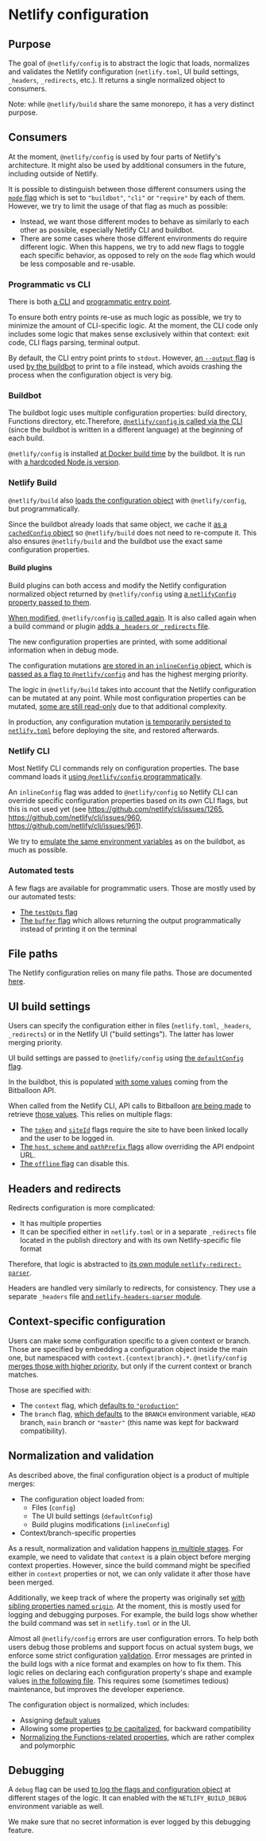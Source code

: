 # Netlify configuration

## Purpose

The goal of `@netlify/config` is to abstract the logic that loads, normalizes and validates the Netlify configuration
(`netlify.toml`, UI build settings, `_headers`, `_redirects`, etc.). It returns a single normalized object to consumers.

Note: while `@netlify/build` share the same monorepo, it has a very distinct purpose.

## Consumers

At the moment, `@netlify/config` is used by four parts of Netlify's architecture. It might also be used by additional
consumers in the future, including outside of Netlify.

It is possible to distinguish between those different consumers using the
[`mode` flag](../README.md#mode) which is set to `"buildbot"`,
`"cli"` or `"require"` by each of them. However, we try to limit the usage of that flag as much as possible:

- Instead, we want those different modes to behave as similarly to each other as possible, especially Netlify CLI and
  buildbot.
- There are some cases where those different environments do require different logic. When this happens, we try to add
  new flags to toggle each specific behavior, as opposed to rely on the `mode` flag which would be less composable and
  re-usable.

### Programmatic vs CLI

There is both
[a CLI](https://github.com/netlify/build/blob/558fe8869f47ecc84d05bd4d26d32df00f47a3b9/packages/config/src/bin/main.js#L16)
and
[programmatic entry point](https://github.com/netlify/build/blob/558fe8869f47ecc84d05bd4d26d32df00f47a3b9/packages/config/src/main.js#L30).

To ensure both entry points re-use as much logic as possible, we try to minimize the amount of CLI-specific logic. At
the moment, the CLI code only includes some logic that makes sense exclusively within that context: exit code, CLI flags
parsing, terminal output.

By default, the CLI entry point prints to `stdout`. However,
[an `--output` flag](https://github.com/netlify/build/blob/558fe8869f47ecc84d05bd4d26d32df00f47a3b9/packages/config/src/bin/main.js#L38)
is used
[by the buildbot](https://github.com/netlify/buildbot/blob/b6c6fc159f077f5dbda69ceb17363960232243fe/bot/configuration.go#L129)
to print to a file instead, which avoids crashing the process when the configuration object is very big.

### Buildbot

The buildbot logic uses multiple configuration properties: build directory, Functions directory, etc.Therefore,
[`@netlify/config` is called via the CLI](https://github.com/netlify/buildbot/blob/b6c6fc159f077f5dbda69ceb17363960232243fe/bot/configuration.go#L120)
(since the buildbot is written in a different language) at the beginning of each build.

`@netlify/config` is installed
[at Docker build time](https://github.com/netlify/buildbot/blob/b6c6fc159f077f5dbda69ceb17363960232243fe/package.json#L12)
by the buildbot. It is run with
[a hardcoded Node.js version](https://github.com/netlify/buildbot/blob/b6c6fc159f077f5dbda69ceb17363960232243fe/script/install-nvm.sh#L16).

### Netlify Build

`@netlify/build` also
[loads the configuration object](https://github.com/netlify/build/blob/558fe8869f47ecc84d05bd4d26d32df00f47a3b9/packages/build/src/core/config.js#L107)
with `@netlify/config`, but programmatically.

Since the buildbot already loads that same object, we cache it
[as a `cachedConfig` object](https://github.com/netlify/buildbot/blob/b6c6fc159f077f5dbda69ceb17363960232243fe/script/run-build.sh#L75)
so `@netlify/build` does not need to re-compute it. This also ensures `@netlify/build` and the buildbot use the exact
same configuration properties.

#### Build plugins

Build plugins can both access and modify the Netlify configuration normalized object returned by `@netlify/config` using
[a `netlifyConfig` property passed to them](https://github.com/netlify/build/blob/558fe8869f47ecc84d05bd4d26d32df00f47a3b9/packages/build/src/plugins/child/run.js#L16).

[When modified](https://github.com/netlify/build/blob/558fe8869f47ecc84d05bd4d26d32df00f47a3b9/packages/build/src/plugins/child/diff.js#L21),
`@netlify/config`
[is called again](https://github.com/netlify/build/blob/558fe8869f47ecc84d05bd4d26d32df00f47a3b9/packages/build/src/core/config.js#L126).
It is also called again when a build command or plugin
[adds a `_headers` or `_redirects` file](https://github.com/netlify/build/blob/558fe8869f47ecc84d05bd4d26d32df00f47a3b9/packages/build/src/steps/update_config.js#L59).

The new configuration properties are printed, with some additional information when in debug mode.

The configuration mutations
[are stored in an `inlineConfig` object](https://github.com/netlify/build/blob/558fe8869f47ecc84d05bd4d26d32df00f47a3b9/packages/config/src/mutations/apply.js#L14),
which is
[passed as a flag to `@netlify/config`](https://github.com/netlify/build/blob/558fe8869f47ecc84d05bd4d26d32df00f47a3b9/packages/build/src/steps/update_config.js#L13)
and has the highest merging priority.

The logic in `@netlify/build` takes into account that the Netlify configuration can be mutated at any point. While most
configuration properties can be mutated,
[some are still read-only](https://github.com/netlify/build/blob/558fe8869f47ecc84d05bd4d26d32df00f47a3b9/packages/config/src/mutations/apply.js#L52)
due to that additional complexity.

In production, any configuration mutation
[is temporarily persisted to `netlify.toml`](https://github.com/netlify/build/blob/558fe8869f47ecc84d05bd4d26d32df00f47a3b9/packages/config/src/mutations/update.js#L17)
before deploying the site, and restored afterwards.

### Netlify CLI

Most Netlify CLI commands rely on configuration properties. The base command loads it
[using `@netlify/config` programmatically](https://github.com/netlify/cli/blob/f87d9e6e1749bedaabaace3dae98ca1ed6d84fd6/src/commands/base-command.js#L474).

An `inlineConfig` flag was added to `@netlify/config` so Netlify CLI can override specific configuration properties
based on its own CLI flags, but this is not used yet (see https://github.com/netlify/cli/issues/1265,
https://github.com/netlify/cli/issues/960, https://github.com/netlify/cli/issues/961).

We try to
[emulate the same environment variables](https://github.com/netlify/build/blob/558fe8869f47ecc84d05bd4d26d32df00f47a3b9/packages/config/src/env/main.js#L13)
as on the buildbot, as much as possible.

### Automated tests

A few flags are available for programmatic users. Those are mostly used by our automated tests:

- [The `testOpts` flag](https://github.com/netlify/build/blob/558fe8869f47ecc84d05bd4d26d32df00f47a3b9/packages/config/src/bin/flags.js#L153)
- [The `buffer` flag](https://github.com/netlify/build/blob/558fe8869f47ecc84d05bd4d26d32df00f47a3b9/packages/config/src/bin/flags.js#L166)
  which allows returning the output programmatically instead of printing it on the terminal

## File paths

The Netlify configuration relies on many file paths. Those are documented [here](file_paths.md).

## UI build settings

Users can specify the configuration either in files (`netlify.toml`, `_headers`, `_redirects`) or in the Netlify UI
("build settings"). The latter has lower merging priority.

UI build settings are passed to `@netlify/config` using
[the `defaultConfig` flag](https://github.com/netlify/build/blob/558fe8869f47ecc84d05bd4d26d32df00f47a3b9/packages/config/src/default.js#L6).

In the buildbot, this is populated
[with some values](https://github.com/netlify/buildbot/blob/7383bb8971c718de9618a700ec5049cb71af7102/bot/buildbot.go#L135-L144)
coming from the Bitballoon API.

When called from the Netlify CLI, API calls to Bitballoon
[are being made](https://github.com/netlify/build/blob/558fe8869f47ecc84d05bd4d26d32df00f47a3b9/packages/config/src/api/site_info.js#L24)
to retrieve
[those values](https://github.com/netlify/build/blob/558fe8869f47ecc84d05bd4d26d32df00f47a3b9/packages/config/src/api/build_settings.js#L7).
This relies on multiple flags:

- The
  [`token`](https://github.com/netlify/build/blob/558fe8869f47ecc84d05bd4d26d32df00f47a3b9/packages/config/src/api/client.js#L7)
  and
  [`siteId`](https://github.com/netlify/build/blob/558fe8869f47ecc84d05bd4d26d32df00f47a3b9/packages/config/src/api/site_info.js#L30)
  flags require the site to have been linked locally and the user to be logged in.
- [The `host`, `scheme` and `pathPrefix` flags](https://github.com/netlify/build/blob/558fe8869f47ecc84d05bd4d26d32df00f47a3b9/packages/config/src/api/client.js#L12)
  allow overriding the API endpoint URL.
- [The `offline` flag](https://github.com/netlify/build/blob/558fe8869f47ecc84d05bd4d26d32df00f47a3b9/packages/config/src/api/client.js#L7)
  can disable this.

## Headers and redirects

Redirects configuration is more complicated:

- It has multiple properties
- It can be specified either in `netlify.toml` or in a separate `_redirects` file located in the publish directory and
  with its own Netlify-specific file format

Therefore, that logic is abstracted to
[its own module `netlify-redirect-parser`](https://github.com/netlify/netlify-redirect-parser).

Headers are handled very similarly to redirects, for consistency. They use a separate `_headers` file
[and `netlify-headers-parser` module](https://github.com/netlify/netlify-headers-parser).

## Context-specific configuration

Users can make some configuration specific to a given context or branch. Those are specified by embedding a
configuration object inside the main one, but namespaced with `context.{context|branch}.*`. `@netlify/config`
[merges those with higher priority](https://github.com/netlify/build/blob/558fe8869f47ecc84d05bd4d26d32df00f47a3b9/packages/config/src/context.js#L28),
but only if the current context or branch matches.

Those are specified with:

- The `context` flag, which
  [defaults to `"production"`](https://github.com/netlify/build/blob/558fe8869f47ecc84d05bd4d26d32df00f47a3b9/packages/config/src/options/main.js#L42)
- The `branch` flag,
  [which defaults](https://github.com/netlify/build/blob/558fe8869f47ecc84d05bd4d26d32df00f47a3b9/packages/config/src/options/branch.js#L9)
  to the `BRANCH` environment variable, `HEAD` branch, `main` branch or `"master"` (this name was kept for backward
  compatibility).

## Normalization and validation

As described above, the final configuration object is a product of multiple merges:

- The configuration object loaded from:
  - Files (`config`)
  - The UI build settings (`defaultConfig`)
  - Build plugins modifications (`inlineConfig`)
- Context/branch-specific properties

As a result, normalization and validation happens
[in multiple stages](https://github.com/netlify/build/blob/558fe8869f47ecc84d05bd4d26d32df00f47a3b9/packages/config/src/main.js#L259).
For example, we need to validate that `context` is a plain object before merging context properties. However, since the
build command might be specified either in `context` properties or not, we can only validate it after those have been
merged.

Additionally, we keep track of where the property was originally set
[with sibling properties named `origin`](https://github.com/netlify/build/blob/558fe8869f47ecc84d05bd4d26d32df00f47a3b9/packages/config/src/origin.js#L11).
At the moment, this is mostly used for logging and debugging purposes. For example, the build logs show whether the
build command was set in `netlify.toml` or in the UI.

Almost all `@netlify/config` errors are user configuration errors. To help both users debug those problems and support
focus on actual system bugs, we enforce some strict configuration
[validation](https://github.com/netlify/build/blob/558fe8869f47ecc84d05bd4d26d32df00f47a3b9/packages/config/src/validate/validations.js#L40).
Error messages are printed in the build logs with a nice format and examples on how to fix them. This logic relies on
declaring each configuration property's shape and example values
[in the following file](https://github.com/netlify/build/blob/558fe8869f47ecc84d05bd4d26d32df00f47a3b9/packages/config/src/validate/validations.js#L40).
This requires some (sometimes tedious) maintenance, but improves the developer experience.

The configuration object is normalized, which includes:

- Assigning
  [default values](https://github.com/netlify/build/blob/558fe8869f47ecc84d05bd4d26d32df00f47a3b9/packages/config/src/normalize.js#L22-L32)
- Allowing some properties
  [to be capitalized](https://github.com/netlify/build/blob/558fe8869f47ecc84d05bd4d26d32df00f47a3b9/packages/config/src/case.js#L2),
  for backward compatibility
- [Normalizing the Functions-related properties](https://github.com/netlify/build/blob/558fe8869f47ecc84d05bd4d26d32df00f47a3b9/packages/config/src/functions_config.js#L11),
  which are rather complex and polymorphic

## Debugging

A `debug` flag can be used
[to log the flags and configuration object](https://github.com/netlify/build/blob/558fe8869f47ecc84d05bd4d26d32df00f47a3b9/packages/config/src/log/main.js#L6)
at different stages of the logic. It can enabled with the `NETLIFY_BUILD_DEBUG` environment variable as well.

We make sure that no secret information is ever logged by this debugging feature.
